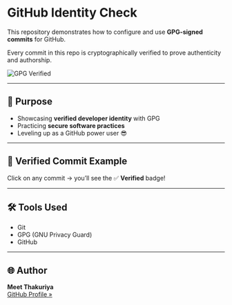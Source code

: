 # GitHub Identity Check

This repository demonstrates how to configure and use **GPG-signed commits** for GitHub.

Every commit in this repo is cryptographically verified to prove authenticity and authorship.

![GPG Verified](https://img.shields.io/badge/commits-verified-brightgreen?style=for-the-badge&logo=github)

---

## 🔐 Purpose

- Showcasing **verified developer identity** with GPG
- Practicing **secure software practices**
- Leveling up as a GitHub power user 😎

---

## 🧠 Verified Commit Example

Click on any commit → you’ll see the ✅ **Verified** badge!

---

## 🛠 Tools Used

- Git
- GPG (GNU Privacy Guard)
- GitHub

---

## 🌐 Author

**Meet Thakuriya**  
[GitHub Profile »](https://github.com/meet-the-cosmosian)
